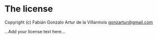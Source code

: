 # The license

Copyright (c) Fabián Gonzalo Artur de la Villarmois <gonzartur@gmail.com>

...Add your license text here...